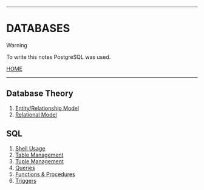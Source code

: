 
---
# DATABASES

> [!WARNING]
> To write this notes PostgreSQL was used.

[HOME](/README.md)

---

## Database Theory
1. [Entity/Relationship Model](data/Theory/ERModel.md)
2. [Relational Model](data/Theory/RModel.md)

## SQL
1. [Shell Usage](data/SQL/01_shell.md)
2. [Table Management](data/SQL/02_tables.md)
3. [Tuple Management](data/SQL/03_tuples.md)
4. [Queries](data/SQL/04_queries.md)
5. [Functions & Procedures](data/SQL/05_func&proc.md)
6. [Triggers](data/SQL/06_triggers.md)

